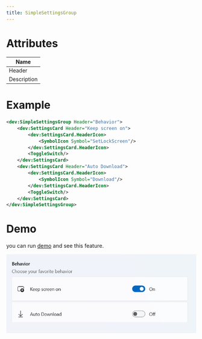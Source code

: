 ```yaml
---
title: SimpleSettingsGroup
---
```


# Attributes

| Name |
|-|
|Header|
|Description|

# Example

```xml
<dev:SimpleSettingsGroup Header="Behavior">
    <dev:SettingsCard Header="Keep screen on">
        <dev:SettingsCard.HeaderIcon>
            <SymbolIcon Symbol="SetLockScreen"/>
        </dev:SettingsCard.HeaderIcon>
        <ToggleSwitch/>
    </dev:SettingsCard>
    <dev:SettingsCard Header="Auto Download">
        <dev:SettingsCard.HeaderIcon>
            <SymbolIcon Symbol="Download"/>
        </dev:SettingsCard.HeaderIcon>
        <ToggleSwitch/>
    </dev:SettingsCard>
</dev:SimpleSettingsGroup>
```

# Demo
you can run [demo](https://github.com/Ghost1372/DevWinUI) and see this feature.

![DevWinUI](https://raw.githubusercontent.com/ghost1372/Resources/main/SettingsUI/Samples/SimpleSettingsGroup.png)
